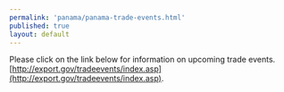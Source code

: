```yaml
--- 
permalink: 'panama/panama-trade-events.html' 
published: true 
layout: default
---
```

Please click on the link below for information on upcoming trade events.
[http://export.gov/tradeevents/index.asp](http://export.gov/tradeevents/index.asp).
